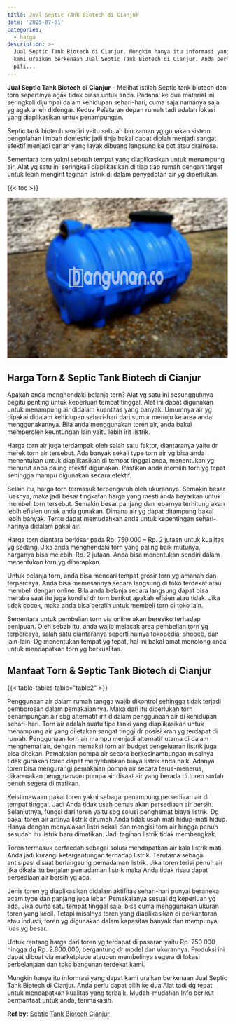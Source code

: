 ```yaml
---
title: Jual Septic Tank Biotech di Cianjur
date: '2025-07-01'
categories:
  - harga
description: >-
  Jual Septic Tank Biotech di Cianjur. Mungkin hanya itu informasi yang dapat
  kami uraikan berkenaan Jual Septic Tank Biotech di Cianjur. Anda perlu dapat
  pili...
---
```


**Jual Septic Tank Biotech di Cianjur** – Melihat istilah Septic tank biotech dan torn sepertinya agak tidak biasa untuk anda. Padahal ke dua material ini seringkali dijumpai dalam kehidupan sehari-hari, cuma saja namanya saja yg agak aneh didengar. Kedua Pelataran depan rumah tadi adalah lokasi yang diaplikasikan untuk penampungan.

Septic tank biotech sendiri yaitu sebuah bio zaman yg gunakan sistem pengolahan limbah domestic jadi tinja bakal dapat diolah menjadi sangat efektif menjadi carian yang layak dibuang langsung ke got atau drainase.

Sementara torn yakni sebuah tempat yang diaplikasikan untuk menampung air. Alat yg satu ini seringkali diaplikasikan di tiap tiap rumah dengan target untuk lebih mengirit tagihan listrik di dalam penyedotan air yg diperlukan.

{{< toc >}}

![Jual Septic Tank Biotech di Cianjur](/images/jual-bio-septictank-08.png)

## Harga Torn & Septic Tank Biotech di Cianjur

Apakah anda menghendaki belanja torn? Alat yg satu ini sesungguhnya begitu penting untuk keperluan tempat tinggal. Alat ini dapat digunakan untuk menampung air didalam kuantitas yang banyak. Umumnya air yg dipakai didalam kehidupan sehari-hari dari sumur menuju ke area anda menggunakannya. Bila anda menggunakan toren air, anda bakal memperoleh keuntungan lain yaitu lebih irit listrik.

Harga torn air juga terdampak oleh salah satu faktor, diantaranya yaitu dr merek torn air tersebut. Ada banyak sekali type torn air yg bisa anda menentukan untuk diaplikasikan di tempat tinggal anda, menentukan yg menurut anda paling efektif digunakan. Pastikan anda memilih torn yg tepat sehingga mampu digunakan secara efektif.

Selain itu, harga torn termasuk terpengaruh oleh ukurannya. Semakin besar luasnya, maka jadi besar tingkatan harga yang mesti anda bayarkan untuk membeli torn tersebut. Semakin besar panjang dan lebarnya terhitung akan lebih efisien untuk anda gunakan. Dimana air yg dapat ditampung bakal lebih banyak. Tentu dapat memudahkan anda untuk kepentingan sehari-harinya didalam pakai air.

Harga torn diantara berkisar pada Rp. 750.000 – Rp. 2 jutaan untuk kualitas yg sedang. Jika anda menghendaki torn yang paling baik mutunya, harganya bisa melebihi Rp. 2 jutaan. Anda bisa menentukan sendiri dalam menentukan torn yg diharapkan.

Untuk belanja torn, anda bisa mencari tempat grosir torn yg amanah dan terpercaya. Anda bisa memesannya secara langsung di toko terdekat atau membeli dengan online. Bila anda belanja secara langsung dapat bisa meraba saat itu juga kondisi dr torn berikut apakah efisien atau tidak. Jika tidak cocok, maka anda bisa beralih untuk membeli torn di toko lain.

Sementara untuk pembelian torn via online akan beresiko terhadap penipuan. Oleh sebab itu, anda wajib melacak area pembelian torn yg terpercaya, salah satu diantaranya seperti halnya tokopedia, shopee, dan lain-lain. Dg menentukan tempat yg tepat, hal ini bakal amat menolong anda untuk mendapatkan torn yg berkualitas.

## Manfaat Torn & Septic Tank Biotech di Cianjur

{{< table-tables table="table2" >}}

Penggunaan air dalam rumah tangga wajib dikontrol sehingga tidak terjadi pemborosan dalam pemakaiannya. Maka dari itu diperlukan torn penampungan air sbg alternatif irit didalam penggunaan air di kehidupan sehari-hari. Torn air adalah suatu tipe tanki yang diaplikasikan untuk menampung air yang diletakan sangat tinggi dr posisi kran yg terdapat di rumah. Penggunaan torn air mampu menjadi alternatif utama di dalam menghemat air, dengan memakai torn air budget pengeluaran listrik juga bisa ditekan. Pemakaian pompa air secara berkesinambungan misalnya tidak gunakan toren dapat menyebabkan biaya listrik anda naik. Adanya toren bisa mengurangi pemakaian pompa air secara terus-menerus, dikarenakan pengguanaan pompa air disaat air yang berada di toren sudah penuh segera di matikan.

Keistimewaan pakai toren yakni sebagai penampung persediaan air di tempat tinggal. Jadi Anda tidak usah cemas akan persediaan air bersih. Selanjutnya, fungsi dari toren yaitu sbg solusi penghemat biaya listrik. Dg pakai toren air artinya listrik dirumah Anda tidak usah mati hidup-mati hidup. Hanya dengan menyalakan listri sekali dan mengisi torn air hingga penuh sesudah itu listrik baru dimatikan. Jadi tagihan listrik tidak membengkak.

Toren termasuk berfaedah sebagai solusi mendapatkan air kala listrik mati. Anda jadi kurangi ketergantungan terhadap listrik. Terutama sebagai antisipasi disaat berlangsung pemadaman listrik. Jika toren terisi penuh air jika dikala itu berjalan pemadaman listrik maka Anda tidak risau dapat persediaan air bersih yg ada.

Jenis toren yg diaplikasikan didalam aktifitas sehari-hari punyai beraneka acam type dan panjang juga lebar. Pemakaianya sesuai dg keperluan yg ada. Jika cuma satu tempat tinggal saja, bisa cuma menggunakan ukuran toren yang kecil. Tetapi misalnya toren yang diaplikasikan di perkantoran atau industi, toren yg digunakan dalam kapasitas banyak dan mempunyai luas yg besar.

Untuk rentang harga dari toren yg terdapat di pasaran yaitu Rp. 750.000 hingga dg Rp. 2.800.000, bergantung dr model dan ukurannya. Produksi ini dapat dibuat via marketplace ataupun membelinya segera di lokasi perbelanjaan dan toko bangunan terdekat kami.

Mungkin hanya itu informasi yang dapat kami uraikan berkenaan Jual Septic Tank Biotech di Cianjur. Anda perlu dapat pilih ke dua Alat tadi dg tepat untuk mendapatkan kualitas yang terbaik. Mudah-mudahan Info berikut bermanfaat untuk anda, terimakasih.

**Ref by:** [Septic Tank Biotech Cianjur](https://id.wikipedia.org/wiki/Septic)
